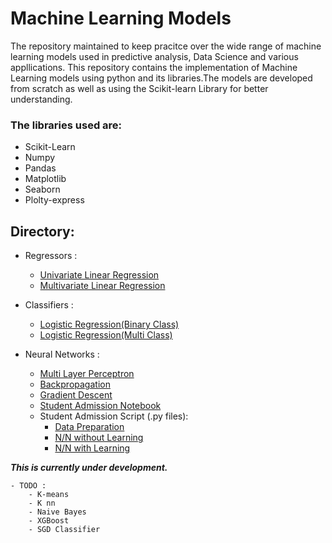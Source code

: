 # Machine Learning Models 

The repository maintained to keep pracitce over the wide range of machine learning models used in predictive analysis, Data Science and various appllications. This repository contains the implementation of Machine Learning models using python and its libraries.The models are developed from scratch as well as using the Scikit-learn Library for better understanding.

### The libraries used are:
  - Scikit-Learn
  - Numpy
  - Pandas
  - Matplotlib
  - Seaborn
  - Plolty-express
  
 ## Directory:
  - Regressors :
    - <a href="https://github.com/pr2tik1/ml_models/blob/master/regressor/linear_reg_one_var.ipynb">Univariate Linear Regression</a><br/>
    - <a href="https://github.com/pr2tik1/ml_models/blob/master/regressor/linear_reg_multi.ipynb">Multivariate Linear Regression</a><br/>
  
  - Classifiers :
    - <a href="https://github.com/pr2tik1/ml_models/blob/master/classifier/logistic_binary_class.ipynb">Logistic Regression(Binary Class)</a><br/>
    - <a href="https://github.com/pr2tik1/ml_models/blob/master/classifier/logistic_multi_class.ipynb">Logistic Regression(Multi Class)</a><br/>

 - Neural Networks : 
   - <a href="https://github.com/pr2tik1/ml_models/blob/master/neural-nets/mlp_example.py">Multi Layer Perceptron</a><br/>
   - <a href="https://github.com/pr2tik1/ml_models/blob/master/neural-nets/backprop_example.py">Backpropagation</a><br/>
   - <a href="https://github.com/pr2tik1/ml_models/blob/master/neural-nets/gradient_example.py">Gradient Descent</a><br/>
   - <a href="https://github.com/pr2tik1/ml_models/blob/master/neural-nets/StudentAdmissions.ipynb">Student Admission Notebook</a><br/>
   - Student Admission Script (.py files):
      - <a href="https://github.com/pr2tik1/ml_models/blob/master/neural-nets/data_prep.py">Data Preparation</a><br/>
      - <a href="https://github.com/pr2tik1/ml_models/blob/master/neural-nets/nn_admit.py">N/N without Learning</a><br/>
      - <a href="https://github.com/pr2tik1/ml_models/blob/master/neural-nets/nn_admit_backprop.py">N/N with Learning</a><br/>
      
 ***This is currently under development.***

    - TODO :
        - K-means
        - K nn
        - Naive Bayes
        - XGBoost
        - SGD Classifier
